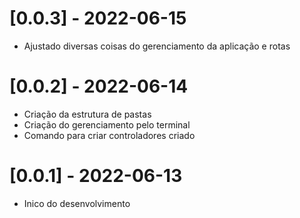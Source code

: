 
# [0.0.3] - 2022-06-15
* Ajustado diversas coisas do gerenciamento da aplicação e rotas


# [0.0.2] - 2022-06-14
* Criação da estrutura de pastas
* Criação do gerenciamento pelo terminal
* Comando para criar controladores criado

# [0.0.1] - 2022-06-13
* Inico do desenvolvimento